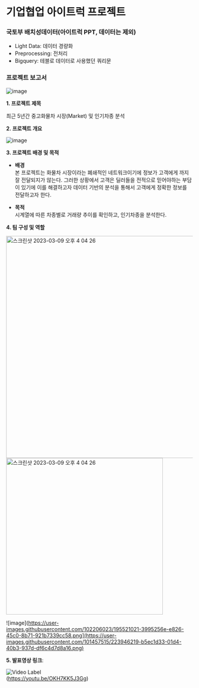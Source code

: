 # 기업협업 아이트럭 프로젝트

### **국토부 배치성데이터(아이트럭 PPT, 데이터는 제외)**

- Light Data:  데이터 경량화
- Preprocessing: 전처리
- Bigquery: 테블로 데이터로 사용했던 쿼리문


### 프로젝트 보고서

![image](https://user-images.githubusercontent.com/102206023/195520842-8eea5eb1-81a0-4fa3-b777-a7c27a52398f.png)


**1. 프로젝트 제목**

최근 5년간 중고화물차 시장(Market) 및 인기차종 분석

**2. 프로젝트 개요**

![image](https://user-images.githubusercontent.com/102206023/195521021-3995256e-e826-45c0-8b71-921b7339cc58.png)

**3. 프로젝트 배경 및 목적**

- **배경**  
본 프로젝트는 화물차 시장이라는 폐쇄적인 네트워크이기에  정보가 고객에게 까지 잘 전달되지가 않는다. 그러한 상황에서 고객은 딜러들을 전적으로 믿어야하는 부담이 있기에 이를 해결하고자 데이터 기반의 분석을 통해서 고객에게 정확한 정보를 전달하고자 한다. 

- **목적**  
시계열에 따른 차종별로 거래량 추이를 확인하고, 인기차종을 분석한다.  

**4. 팀 구성 및 역할**  

<img width="550" height = "600" align = "left" alt="스크린샷 2023-03-09 오후 4 04 26" src="https://user-images.githubusercontent.com/101457515/223946219-b5ec1d33-01d4-40b3-937d-df6c4d7d8a16.png">           
      <img width="423" alt="스크린샷 2023-03-09 오후 4 04 26" src="https://user-images.githubusercontent.com/101457515/223947551-eb3de914-5b80-4181-97f0-086f464344ed.png">

![image](https://user-images.githubusercontent.com/102206023/195521021-3995256e-e826-45c0-8b71-921b7339cc58.png](https://user-images.githubusercontent.com/101457515/223946219-b5ec1d33-01d4-40b3-937d-df6c4d7d8a16.png)

**5. 발표영상 링크**:   

![Video Label](http://img.youtube.com/vi/OKH7KK5J3Gg/0.jpg)  
(https://youtu.be/OKH7KK5J3Gg)
